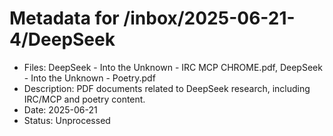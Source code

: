 # Metadata for /inbox/2025-06-21-4/DeepSeek

- Files: DeepSeek - Into the Unknown - IRC MCP CHROME.pdf, DeepSeek - Into the Unknown - Poetry.pdf
- Description: PDF documents related to DeepSeek research, including IRC/MCP and poetry content.
- Date: 2025-06-21
- Status: Unprocessed

